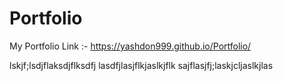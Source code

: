 # Portfolio
My Portfolio Link :-
https://yashdon999.github.io/Portfolio/

lskjf;lsdjflaksdjflksdfj
lasdfjlasjflkjaslkjflk
sajflasjfj;laskjcljaslkjlas
